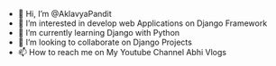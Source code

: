 - 👋 Hi, I’m @AklavyaPandit
- 👀 I’m interested in develop web Applications on Django Framework
- 🌱 I’m currently learning Django with Python
- 💞️ I’m looking to collaborate on Django Projects
- 📫 How to reach me on My Youtube Channel Abhi Vlogs

<!---
AklavyaPandit/AklavyaPandit is a ✨ special ✨ repository because its `README.md` (this file) appears on your GitHub profile.
You can click the Preview link to take a look at your changes.
--->

